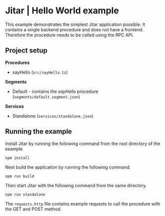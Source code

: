 
# Jitar | Hello World example

This example demonstrates the simplest Jitar application possible.
It contains a single backend procedure and does not have a frontend.
Therefore the procedure needs to be called using the RPC API.

## Project setup

**Procedures**

* sayHello (`src/sayHello.ts`)

**Segments**

* Default - contains the *sayHello* procedure (`segments/default.segment.json`)

**Services**

* Standalone (`services/standalone.json`)

## Running the example

Install Jitar by running the following command from the root directory of the example.

```
npm install
```

Next build the application by running the following command.

```
npm run build
```

Then start Jitar with the following command from the same directory.

```
npm run standalone
```

The ``requests.http`` file contains example requests to call the procedure with the GET and POST method.
